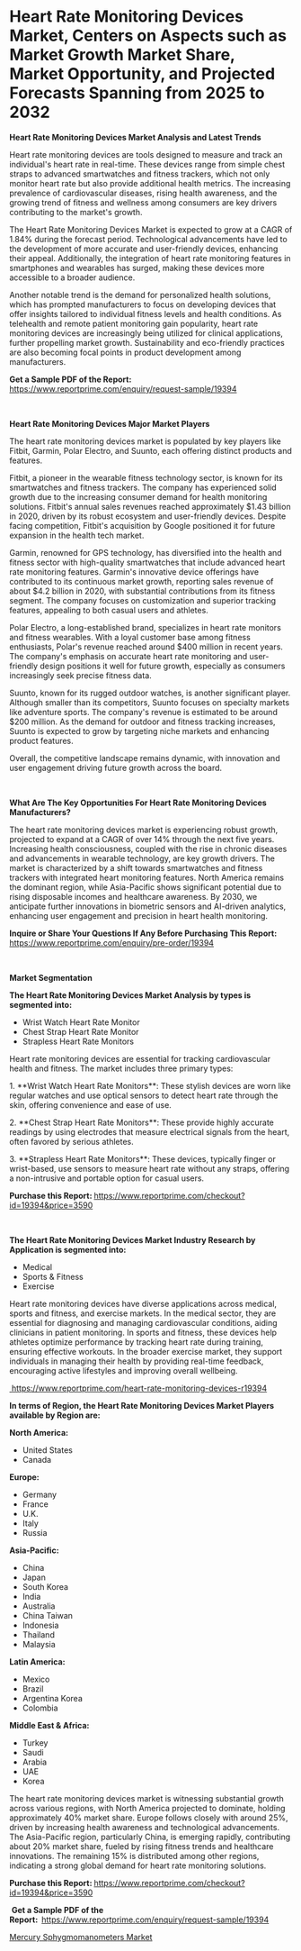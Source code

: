 <p><h1>Heart Rate Monitoring Devices Market, Centers on Aspects such as Market Growth Market Share, Market Opportunity, and Projected Forecasts Spanning from 2025 to 2032</h1></p><p><strong>Heart Rate Monitoring Devices Market Analysis and Latest Trends</strong></p>
<p><p>Heart rate monitoring devices are tools designed to measure and track an individual's heart rate in real-time. These devices range from simple chest straps to advanced smartwatches and fitness trackers, which not only monitor heart rate but also provide additional health metrics. The increasing prevalence of cardiovascular diseases, rising health awareness, and the growing trend of fitness and wellness among consumers are key drivers contributing to the market's growth.</p><p>The Heart Rate Monitoring Devices Market is expected to grow at a CAGR of 1.84% during the forecast period. Technological advancements have led to the development of more accurate and user-friendly devices, enhancing their appeal. Additionally, the integration of heart rate monitoring features in smartphones and wearables has surged, making these devices more accessible to a broader audience.</p><p>Another notable trend is the demand for personalized health solutions, which has prompted manufacturers to focus on developing devices that offer insights tailored to individual fitness levels and health conditions. As telehealth and remote patient monitoring gain popularity, heart rate monitoring devices are increasingly being utilized for clinical applications, further propelling market growth. Sustainability and eco-friendly practices are also becoming focal points in product development among manufacturers.</p></p>
<p><strong>Get a Sample PDF of the Report:&nbsp;</strong> <a href="https://www.reportprime.com/enquiry/request-sample/19394?utm_campaign=2734&utm_medium=2&utm_source=Github&utm_content=ia&utm_term=19032025&utm_id=heart-rate-monitoring-devices">https://www.reportprime.com/enquiry/request-sample/19394</a></p>
<p>&nbsp;</p>
<p><strong>Heart Rate Monitoring Devices Major Market Players</strong></p>
<p><p>The heart rate monitoring devices market is populated by key players like Fitbit, Garmin, Polar Electro, and Suunto, each offering distinct products and features. </p><p>Fitbit, a pioneer in the wearable fitness technology sector, is known for its smartwatches and fitness trackers. The company has experienced solid growth due to the increasing consumer demand for health monitoring solutions. Fitbit's annual sales revenues reached approximately $1.43 billion in 2020, driven by its robust ecosystem and user-friendly devices. Despite facing competition, Fitbit's acquisition by Google positioned it for future expansion in the health tech market.</p><p>Garmin, renowned for GPS technology, has diversified into the health and fitness sector with high-quality smartwatches that include advanced heart rate monitoring features. Garmin's innovative device offerings have contributed to its continuous market growth, reporting sales revenue of about $4.2 billion in 2020, with substantial contributions from its fitness segment. The company focuses on customization and superior tracking features, appealing to both casual users and athletes.</p><p>Polar Electro, a long-established brand, specializes in heart rate monitors and fitness wearables. With a loyal customer base among fitness enthusiasts, Polar's revenue reached around $400 million in recent years. The company's emphasis on accurate heart rate monitoring and user-friendly design positions it well for future growth, especially as consumers increasingly seek precise fitness data.</p><p>Suunto, known for its rugged outdoor watches, is another significant player. Although smaller than its competitors, Suunto focuses on specialty markets like adventure sports. The company's revenue is estimated to be around $200 million. As the demand for outdoor and fitness tracking increases, Suunto is expected to grow by targeting niche markets and enhancing product features.</p><p>Overall, the competitive landscape remains dynamic, with innovation and user engagement driving future growth across the board.</p></p>
<p>&nbsp;</p>
<p><strong>What Are The Key Opportunities For Heart Rate Monitoring Devices Manufacturers?</strong></p>
<p><p>The heart rate monitoring devices market is experiencing robust growth, projected to expand at a CAGR of over 14% through the next five years. Increasing health consciousness, coupled with the rise in chronic diseases and advancements in wearable technology, are key growth drivers. The market is characterized by a shift towards smartwatches and fitness trackers with integrated heart monitoring features. North America remains the dominant region, while Asia-Pacific shows significant potential due to rising disposable incomes and healthcare awareness. By 2030, we anticipate further innovations in biometric sensors and AI-driven analytics, enhancing user engagement and precision in heart health monitoring.</p></p>
<p><strong>Inquire or Share Your Questions If Any Before Purchasing This Report:</strong> <a href="https://www.reportprime.com/enquiry/pre-order/19394?utm_campaign=2734&utm_medium=2&utm_source=Github&utm_content=ia&utm_term=19032025&utm_id=heart-rate-monitoring-devices">https://www.reportprime.com/enquiry/pre-order/19394</a></p>
<p>&nbsp;</p>
<p><strong>Market Segmentation</strong></p>
<p><strong>The Heart Rate Monitoring Devices Market Analysis by types is segmented into:</strong></p>
<p><ul><li>Wrist Watch Heart Rate Monitor</li><li>Chest Strap Heart Rate Monitor</li><li>Strapless Heart Rate Monitors</li></ul></p>
<p><p>Heart rate monitoring devices are essential for tracking cardiovascular health and fitness. The market includes three primary types: </p><p>1. **Wrist Watch Heart Rate Monitors**: These stylish devices are worn like regular watches and use optical sensors to detect heart rate through the skin, offering convenience and ease of use.</p><p>2. **Chest Strap Heart Rate Monitors**: These provide highly accurate readings by using electrodes that measure electrical signals from the heart, often favored by serious athletes.</p><p>3. **Strapless Heart Rate Monitors**: These devices, typically finger or wrist-based, use sensors to measure heart rate without any straps, offering a non-intrusive and portable option for casual users.</p></p>
<p><strong>Purchase this Report:&nbsp;</strong><a href="https://www.reportprime.com/checkout?id=19394&price=3590&utm_campaign=2734&utm_medium=2&utm_source=Github&utm_content=ia&utm_term=19032025&utm_id=heart-rate-monitoring-devices">https://www.reportprime.com/checkout?id=19394&price=3590</a></p>
<p>&nbsp;</p>
<p><strong>The Heart Rate Monitoring Devices Market Industry Research by Application is segmented into:</strong></p>
<p><ul><li>Medical</li><li>Sports & Fitness</li><li>Exercise</li></ul></p>
<p><p>Heart rate monitoring devices have diverse applications across medical, sports and fitness, and exercise markets. In the medical sector, they are essential for diagnosing and managing cardiovascular conditions, aiding clinicians in patient monitoring. In sports and fitness, these devices help athletes optimize performance by tracking heart rate during training, ensuring effective workouts. In the broader exercise market, they support individuals in managing their health by providing real-time feedback, encouraging active lifestyles and improving overall wellbeing.</p></p>
<p><a href="https://www.reportprime.com/heart-rate-monitoring-devices-r19394?utm_campaign=2734&utm_medium=2&utm_source=Github&utm_content=ia&utm_term=19032025&utm_id=heart-rate-monitoring-devices">&nbsp;https://www.reportprime.com/heart-rate-monitoring-devices-r19394</a></p>
<p><strong>In terms of Region, the Heart Rate Monitoring Devices Market Players available by Region are:</strong></p>
<p>
    <p> <strong> North America: </strong>
        <ul>
            <li>United States</li>
            <li>Canada</li>
        </ul>
        </p> 
    <p> <strong> Europe: </strong>
        <ul>
            <li>Germany</li>
            <li>France</li>
            <li>U.K.</li>
            <li>Italy</li>
            <li>Russia</li>
        </ul>
        </p> 
    <p> <strong> Asia-Pacific: </strong>
        <ul>
            <li>China</li>
            <li>Japan</li>
            <li>South Korea</li>
            <li>India</li>
            <li>Australia</li>
            <li>China Taiwan</li>
            <li>Indonesia</li>
            <li>Thailand</li>
            <li>Malaysia</li>
        </ul>
        </p> 
    <p> <strong> Latin America: </strong>
        <ul>
            <li>Mexico</li>
            <li>Brazil</li>
            <li>Argentina Korea</li>
            <li>Colombia</li>
        </ul>
        </p> 
    <p> <strong> Middle East & Africa: </strong>
        <ul>
            <li>Turkey</li>
            <li>Saudi</li>
            <li>Arabia</li>
            <li>UAE</li>
            <li>Korea</li>
        </ul>
    </p>
    </p>
<p><p>The heart rate monitoring devices market is witnessing substantial growth across various regions, with North America projected to dominate, holding approximately 40% market share. Europe follows closely with around 25%, driven by increasing health awareness and technological advancements. The Asia-Pacific region, particularly China, is emerging rapidly, contributing about 20% market share, fueled by rising fitness trends and healthcare innovations. The remaining 15% is distributed among other regions, indicating a strong global demand for heart rate monitoring solutions.</p></p>
<p><strong>Purchase this Report: </strong><a href="https://www.reportprime.com/checkout?id=19394&price=3590&utm_campaign=2734&utm_medium=2&utm_source=Github&utm_content=ia&utm_term=19032025&utm_id=heart-rate-monitoring-devices">https://www.reportprime.com/checkout?id=19394&price=3590</a></p>
<p>&nbsp;<strong>Get a Sample PDF of the Report:&nbsp;&nbsp;</strong><a href="https://www.reportprime.com/enquiry/request-sample/19394?utm_campaign=2734&utm_medium=2&utm_source=Github&utm_content=ia&utm_term=19032025&utm_id=heart-rate-monitoring-devices">https://www.reportprime.com/enquiry/request-sample/19394</a></p>
<p><strong></strong></p>
<p><p><a href="https://github.com/kovasovitzzg/Market-Research-Report-List-1/blob/main/mercury-sphygmomanometers-market.md?utm_campaign=2734&utm_medium=2&utm_source=Github&utm_content=ia&utm_term=19032025&utm_id=heart-rate-monitoring-devices">Mercury Sphygmomanometers Market</a></p></p>